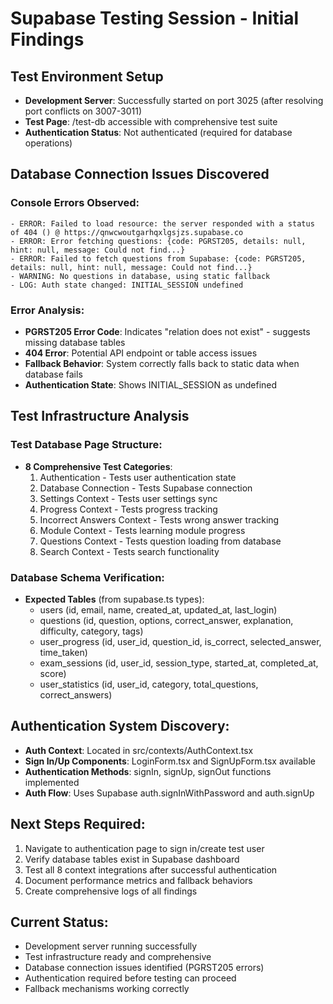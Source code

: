 # Supabase Testing Session - Initial Findings

## Test Environment Setup

- **Development Server**: Successfully started on port 3025 (after resolving port conflicts on 3007-3011)
- **Test Page**: /test-db accessible with comprehensive test suite
- **Authentication Status**: Not authenticated (required for database operations)

## Database Connection Issues Discovered

### Console Errors Observed:

```
- ERROR: Failed to load resource: the server responded with a status of 404 () @ https://qnwcwoutgarhqxlgsjzs.supabase.co
- ERROR: Error fetching questions: {code: PGRST205, details: null, hint: null, message: Could not find...}
- ERROR: Failed to fetch questions from Supabase: {code: PGRST205, details: null, hint: null, message: Could not find...}
- WARNING: No questions in database, using static fallback
- LOG: Auth state changed: INITIAL_SESSION undefined
```

### Error Analysis:

- **PGRST205 Error Code**: Indicates "relation does not exist" - suggests missing database tables
- **404 Error**: Potential API endpoint or table access issues
- **Fallback Behavior**: System correctly falls back to static data when database fails
- **Authentication State**: Shows INITIAL_SESSION as undefined

## Test Infrastructure Analysis

### Test Database Page Structure:

- **8 Comprehensive Test Categories**:
  1. Authentication - Tests user authentication state
  2. Database Connection - Tests Supabase connection
  3. Settings Context - Tests user settings sync
  4. Progress Context - Tests progress tracking
  5. Incorrect Answers Context - Tests wrong answer tracking
  6. Module Context - Tests learning module progress
  7. Questions Context - Tests question loading from database
  8. Search Context - Tests search functionality

### Database Schema Verification:

- **Expected Tables** (from supabase.ts types):
  - users (id, email, name, created_at, updated_at, last_login)
  - questions (id, question, options, correct_answer, explanation, difficulty, category, tags)
  - user_progress (id, user_id, question_id, is_correct, selected_answer, time_taken)
  - exam_sessions (id, user_id, session_type, started_at, completed_at, score)
  - user_statistics (id, user_id, category, total_questions, correct_answers)

## Authentication System Discovery:

- **Auth Context**: Located in src/contexts/AuthContext.tsx
- **Sign In/Up Components**: LoginForm.tsx and SignUpForm.tsx available
- **Authentication Methods**: signIn, signUp, signOut functions implemented
- **Auth Flow**: Uses Supabase auth.signInWithPassword and auth.signUp

## Next Steps Required:

1. Navigate to authentication page to sign in/create test user
2. Verify database tables exist in Supabase dashboard
3. Test all 8 context integrations after successful authentication
4. Document performance metrics and fallback behaviors
5. Create comprehensive logs of all findings

## Current Status:

- Development server running successfully
- Test infrastructure ready and comprehensive
- Database connection issues identified (PGRST205 errors)
- Authentication required before testing can proceed
- Fallback mechanisms working correctly
